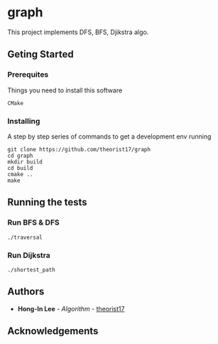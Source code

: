 # graph

This project implements DFS, BFS, Djikstra algo.

## Geting Started

### Prerequites

Things you need to install this software

```
CMake
```
### Installing

A step by step series of commands to get a development env running

```
git clone https://github.com/theorist17/graph
cd graph
mkdir build
cd build
cmake ..
make
```

## Running the tests

### Run BFS & DFS

```
./traversal
```

### Run Dijkstra

```
./shortest_path
```

## Authors
* **Hong-In Lee** - *Algorithm* - [theorist17](https://github.com/theorist17)

## Acknowledgements 

